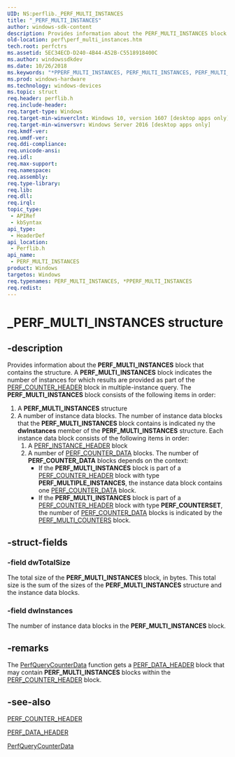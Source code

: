 ```yaml
---
UID: NS:perflib._PERF_MULTI_INSTANCES
title: "_PERF_MULTI_INSTANCES"
author: windows-sdk-content
description: Provides information about the PERF_MULTI_INSTANCES block that contains the structure.
old-location: perf\perf_multi_instances.htm
tech.root: perfctrs
ms.assetid: 5EC34ECD-D240-4B44-A52B-C5518918400C
ms.author: windowssdkdev
ms.date: 10/26/2018
ms.keywords: "*PPERF_MULTI_INSTANCES, PERF_MULTI_INSTANCES, PERF_MULTI_INSTANCES structure [Perf], PPERF_MULTI_INSTANCES, PPERF_MULTI_INSTANCES structure pointer [Perf], _PERF_MULTI_INSTANCES, perf.perf_multi_instances, perflib/PERF_MULTI_INSTANCES, perflib/PPERF_MULTI_INSTANCES"
ms.prod: windows-hardware
ms.technology: windows-devices
ms.topic: struct
req.header: perflib.h
req.include-header: 
req.target-type: Windows
req.target-min-winverclnt: Windows 10, version 1607 [desktop apps only]
req.target-min-winversvr: Windows Server 2016 [desktop apps only]
req.kmdf-ver: 
req.umdf-ver: 
req.ddi-compliance: 
req.unicode-ansi: 
req.idl: 
req.max-support: 
req.namespace: 
req.assembly: 
req.type-library: 
req.lib: 
req.dll: 
req.irql: 
topic_type:
 - APIRef
 - kbSyntax
api_type:
 - HeaderDef
api_location:
 - Perflib.h
api_name:
 - PERF_MULTI_INSTANCES
product: Windows
targetos: Windows
req.typenames: PERF_MULTI_INSTANCES, *PPERF_MULTI_INSTANCES
req.redist: 
---
```


# _PERF_MULTI_INSTANCES structure


## -description


Provides information about the <b>PERF_MULTI_INSTANCES</b> block that contains the structure. A <b>PERF_MULTI_INSTANCES</b> block indicates the number of instances for which results are provided as part of the <a href="https://msdn.microsoft.com/8C07E4BB-61CD-4A0F-8C23-86BE7DAA415F">PERF_COUNTER_HEADER</a> block in multiple-instance query. The <b>PERF_MULTI_INSTANCES</b> block consists of the following items in order:<ol>
<li>A <b>PERF_MULTI_INSTANCES</b> structure</li>
<li>A number of instance data blocks. The number of instance data blocks that the <b>PERF_MULTI_INSTANCES</b> block contains is indicated ny the <b>dwInstances</b> member of the <b>PERF_MULTI_INSTANCES</b> structure. Each instance data block
consists of the following items in order:<ol>
<li>A <a href="https://msdn.microsoft.com/58E4062A-0CE4-4FF7-A9B2-CA0947563C7B">PERF_INSTANCE_HEADER</a> block</li>
<li>A number of
<a href="https://msdn.microsoft.com/19D65E98-182E-45CC-946F-F1924CB78029">PERF_COUNTER_DATA</a> blocks. The number of <b>PERF_COUNTER_DATA</b> blocks depends on
the context:<ul>
<li>If the <b>PERF_MULTI_INSTANCES</b> block is part of a
<a href="https://msdn.microsoft.com/8C07E4BB-61CD-4A0F-8C23-86BE7DAA415F">PERF_COUNTER_HEADER</a> block with type <b>PERF_MULTIPLE_INSTANCES</b>, the instance data block contains one
<a href="https://msdn.microsoft.com/19D65E98-182E-45CC-946F-F1924CB78029">PERF_COUNTER_DATA</a> block.</li>
<li> If the <b>PERF_MULTI_INSTANCES</b> block is part of a
<a href="https://msdn.microsoft.com/8C07E4BB-61CD-4A0F-8C23-86BE7DAA415F">PERF_COUNTER_HEADER</a> block with type <b>PERF_COUNTERSET</b>, the number of
<a href="https://msdn.microsoft.com/19D65E98-182E-45CC-946F-F1924CB78029">PERF_COUNTER_DATA</a> blocks is indicated by the <a href="https://msdn.microsoft.com/4F490C3C-F587-4E7B-B316-162EDA76EC30">PERF_MULTI_COUNTERS</a> block.</li>
</ul>
</li>
</ol>
</li>
</ol>



## -struct-fields




### -field dwTotalSize

The total size of the <b>PERF_MULTI_INSTANCES</b> block, in bytes. This total size is the sum of the sizes of the <b>PERF_MULTI_INSTANCES</b> structure and the instance data blocks.


### -field dwInstances

The number of instance data blocks in the <b>PERF_MULTI_INSTANCES</b> block.


## -remarks



The <a href="https://msdn.microsoft.com/EBCF00E0-6C40-40E5-9F3D-9AE5F9AB74AC">PerfQueryCounterData</a> function gets a <a href="https://msdn.microsoft.com/0B30B30A-2B2D-43D8-B6DD-58C70D54EB58">PERF_DATA_HEADER</a> block that may
contain <b>PERF_MULTI_INSTANCES</b> blocks within the <a href="https://msdn.microsoft.com/8C07E4BB-61CD-4A0F-8C23-86BE7DAA415F">PERF_COUNTER_HEADER</a> block.




## -see-also




<a href="https://msdn.microsoft.com/8C07E4BB-61CD-4A0F-8C23-86BE7DAA415F">PERF_COUNTER_HEADER</a>



<a href="https://msdn.microsoft.com/0B30B30A-2B2D-43D8-B6DD-58C70D54EB58">PERF_DATA_HEADER</a>



<a href="https://msdn.microsoft.com/EBCF00E0-6C40-40E5-9F3D-9AE5F9AB74AC">PerfQueryCounterData</a>
 

 

